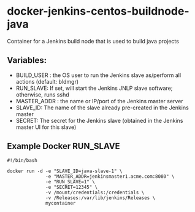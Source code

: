 # docker-jenkins-centos-buildnode-java
Container for a Jenkins build node that is used to build java projects

## Variables:

- BUILD_USER : the OS user to run the Jenkins slave as/perform all actions (default: bldmgr)
- RUN_SLAVE: If set, will start the Jenkins JNLP slave software; otherwise, runs sshd
- MASTER_ADDR : the name or IP/port of the Jenkins master server
- SLAVE_ID: The name of the slave already pre-created in the Jenkins master
- SECRET: The secret for the Jenkins slave (obtained in the Jenkins master UI for this slave)

## Example Docker RUN_SLAVE

```
#!/bin/bash

docker run -d -e "SLAVE_ID=java-slave-1" \
              -e "MASTER_ADDR=jenkinsmaster1.acme.com:8080" \
              -e "RUN_SLAVE=1" \
              -e "SECRET=12345" \
              -v /mount/credentials:/credentials \
              -v /Releases:/var/lib/jenkins/Releases \
              mycontainer
```
